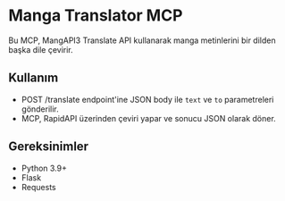 # Manga Translator MCP

Bu MCP, MangAPI3 Translate API kullanarak manga metinlerini bir dilden başka dile çevirir.

## Kullanım

- POST /translate endpoint'ine JSON body ile `text` ve `to` parametreleri gönderilir.
- MCP, RapidAPI üzerinden çeviri yapar ve sonucu JSON olarak döner.

## Gereksinimler

- Python 3.9+
- Flask
- Requests
